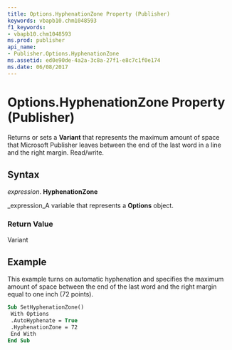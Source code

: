 ```yaml
---
title: Options.HyphenationZone Property (Publisher)
keywords: vbapb10.chm1048593
f1_keywords:
- vbapb10.chm1048593
ms.prod: publisher
api_name:
- Publisher.Options.HyphenationZone
ms.assetid: ed0e90de-4a2a-3c8a-27f1-e8c7c1f0e174
ms.date: 06/08/2017
---
```



# Options.HyphenationZone Property (Publisher)

Returns or sets a  **Variant** that represents the maximum amount of space that Microsoft Publisher leaves between the end of the last word in a line and the right margin. Read/write.


## Syntax

 _expression_. **HyphenationZone**

 _expression_A variable that represents a  **Options** object.


### Return Value

Variant


## Example

This example turns on automatic hyphenation and specifies the maximum amount of space between the end of the last word and the right margin equal to one inch (72 points).


```vb
Sub SetHyphenationZone() 
 With Options 
 .AutoHyphenate = True 
 .HyphenationZone = 72 
 End With 
End Sub
```



